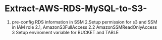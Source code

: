 # Extract-AWS-RDS-MySQL-to-S3-


1. pre-config RDS information in SSM
2.Setup permission for s3 and SSM in IAM role
2.1,  AmazonS3FullAccess
2.2   AmazonSSMReadOnlyAccess
3     Setup enviroment variable for BUCKET and TABLE
